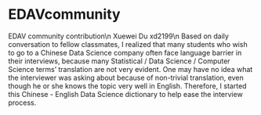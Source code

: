 # EDAVcommunity
EDAV community contribution\n
Xuewei Du xd2199\n
Based on daily conversation to fellow classmates, I realized that many students who wish to go to a Chinese Data Science company often face language barrier in their interviews, because many Statistical / Data Science / Computer Science terms’ translation are not very evident. One may have no idea what the interviewer was asking about because of non-trivial translation, even though he or she knows the topic very well in English. Therefore, I started this Chinese - English Data Science dictionary to help ease the interview process.
